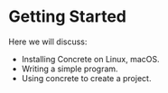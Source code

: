 # Getting Started

Here we will discuss:
- Installing Concrete on Linux, macOS.
- Writing a simple program.
- Using concrete to create a project.
